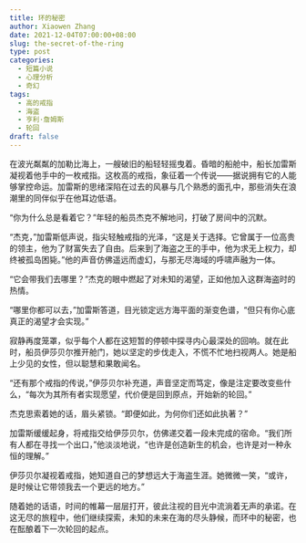```yaml
---
title: 环的秘密
author: Xiaowen Zhang
date: 2021-12-04T07:00:00+08:00
slug: the-secret-of-the-ring
type: post
categories:
  - 短篇小说
  - 心理分析
  - 奇幻
tags:
  - 高的戒指
  - 海盗
  - 亨利·詹姆斯
  - 轮回
draft: false
---
```


在波光粼粼的加勒比海上，一艘破旧的船轻轻摇曳着。昏暗的船舱中，船长加雷斯凝视着他手中的一枚戒指。这枚高的戒指，象征着一个传说——据说拥有它的人能够掌控命运。加雷斯的思绪深陷在过去的风暴与几个熟悉的面孔中，那些消失在浪潮里的同伴似乎在他耳边低语。

“你为什么总是看着它？”年轻的船员杰克不解地问，打破了房间中的沉默。

“杰克，”加雷斯低声说，指尖轻触戒指的光泽，“这是关于选择。它曾属于一位高贵的领主，他为了财富失去了自由。后来到了海盗之王的手中，他为求无上权力，却终被孤岛困毙。”他的声音仿佛遥远而虚幻，与那无尽海域的呼啸声融为一体。

“它会带我们去哪里？”杰克的眼中燃起了对未知的渴望，正如他加入这群海盗时的热情。

“哪里你都可以去，”加雷斯答道，目光锁定远方海平面的渐变色谱，“但只有你心底真正的渴望才会实现。”

寂静再度笼罩，似乎每个人都在这短暂的停顿中探寻内心最深处的回响。就在此时，船员伊莎贝尔推开舱门，她以坚定的步伐走入，不慌不忙地扫视两人。她是船上少见的女性，但以聪慧和果敢闻名。

“还有那个戒指的传说，”伊莎贝尔补充道，声音坚定而笃定，像是注定要改变些什么，“每次为其所有者实现愿望，代价便是回到原点，开始新的轮回。”

杰克思索着她的话，眉头紧锁。“即便如此，为何你们还如此执著？”

加雷斯缓缓起身，将戒指交给伊莎贝尔，仿佛递交着一段未完成的宿命。“我们所有人都在寻找一个出口，”他淡淡地说，“也许是创造新生的机会，也许是对一种永恒的理解。”

伊莎贝尔凝视着戒指，她知道自己的梦想远大于海盗生涯。她微微一笑，“或许，是时候让它带领我去一个更远的地方。”

随着她的话语，时间的帷幕一层层打开，彼此注视的目光中流淌着无声的承诺。在这无尽的旅程中，他们继续探索，未知的未来在海的尽头静候，而环中的秘密，也在酝酿着下一次轮回的起点。